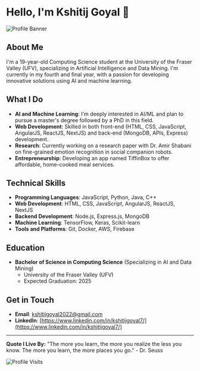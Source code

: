 # Hello, I'm Kshitij Goyal 👋

![Profile Banner](path/to/your/banner/image.jpg)

## About Me

I'm a 19-year-old Computing Science student at the University of the Fraser Valley (UFV), specializing in Artificial Intelligence and Data Mining. I'm currently in my fourth and final year, with a passion for developing innovative solutions using AI and machine learning. 

## What I Do

- **AI and Machine Learning**: I'm deeply interested in AI/ML and plan to pursue a master's degree followed by a PhD in this field.
- **Web Development**: Skilled in both front-end (HTML, CSS, JavaScript, AngularJS, ReactJS, NextJS) and back-end (MongoDB, APIs, Express) development.
- **Research**: Currently working on a research paper with Dr. Amir Shabani on fine-grained emotion recognition in social companion robots.
- **Entrepreneurship**: Developing an app named TiffinBox to offer affordable, home-cooked meal services.

## Technical Skills

- **Programming Languages**: JavaScript, Python, Java, C++
- **Web Development**: HTML, CSS, JavaScript, AngularJS, ReactJS, NextJS
- **Backend Development**: Node.js, Express.js, MongoDB
- **Machine Learning**: TensorFlow, Keras, Scikit-learn
- **Tools and Platforms**: Git, Docker, AWS, Firebase

## Education

- **Bachelor of Science in Computing Science** (Specializing in AI and Data Mining)
  - University of the Fraser Valley (UFV)
  - Expected Graduation: 2025

## Get in Touch

- **Email**: [kshitijgoyal2022@gmail.com](mailto:kshitijgoyal2022@gmail.com)
- **LinkedIn**: [https://www.linkedin.com/in/kshitijgoyal7/](https://www.linkedin.com/in/kshitijgoyal7/)

---

**Quote I Live By:**
"The more you learn, the more you realize the less you know. The more you learn, the more places you go." - Dr. Seuss

![Profile Visits](https://komarev.com/ghpvc/?username=yourusername&color=blue)
